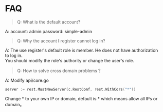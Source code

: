 # FAQ

> Q: What is the default account?

A: account: admin   password: simple-admin

> Q: Why the account I register cannot log in?

A: The use register's default role is member. He does not have authorization to log in. \
You should modify the role's authority or change the user's role.

> Q: How to solve cross domain problems？

A: Modify api/core.go

```go
server := rest.MustNewServer(c.RestConf, rest.WithCors("*"))
```

Change  * to your own IP or domain, default is * which means allow all IPs or domain。